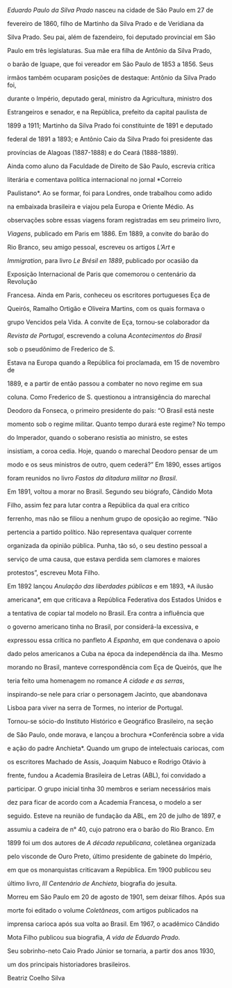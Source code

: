 

*Eduardo Paulo da Silva Prado* nasceu na cidade de São Paulo em 27 de

fevereiro de 1860, filho de Martinho da Silva Prado e de Veridiana da

Silva Prado. Seu pai, além de fazendeiro, foi deputado provincial em São

Paulo em três legislaturas. Sua mãe era filha de Antônio da Silva Prado,

o barão de Iguape, que foi vereador em São Paulo de 1853 a 1856. Seus

irmãos também ocuparam posições de destaque: Antônio da Silva Prado foi,

durante o Império, deputado geral, ministro da Agricultura, ministro dos

Estrangeiros e senador, e na República, prefeito da capital paulista de

1899 a 1911; Martinho da Silva Prado foi constituinte de 1891 e deputado

federal de 1891 a 1893; e Antônio Caio da Silva Prado foi presidente das

províncias de Alagoas (1887-1888) e do Ceará (1888-1889).



Ainda como aluno da Faculdade de Direito de São Paulo, escrevia crítica

literária e comentava política internacional no jornal *Correio

Paulistano*. Ao se formar, foi para Londres, onde trabalhou como adido

na embaixada brasileira e viajou pela Europa e Oriente Médio. As

observações sobre essas viagens foram registradas em seu primeiro livro,

*Viagens*, publicado em Paris em 1886. Em 1889, a convite do barão do

Rio Branco, seu amigo pessoal, escreveu os artigos *L’Art* e

*Immigration*, para livro *Le Brésil en 1889*, publicado por ocasião da

Exposição Internacional de Paris que comemorou o centenário da Revolução

Francesa. Ainda em Paris, conheceu os escritores portugueses Eça de

Queirós, Ramalho Ortigão e Oliveira Martins, com os quais formava o

grupo Vencidos pela Vida. A convite de Eça, tornou-se colaborador da

*Revista de Portugal*, escrevendo a coluna *Acontecimentos do Brasil*

sob o pseudônimo de Frederico de S.



Estava na Europa quando a República foi proclamada, em 15 de novembro de

1889, e a partir de então passou a combater no novo regime em sua

coluna. Como Frederico de S. questionou a intransigência do marechal

Deodoro da Fonseca, o primeiro presidente do país: “O Brasil está neste

momento sob o regime militar. Quanto tempo durará este regime? No tempo

do Imperador, quando o soberano resistia ao ministro, se estes

insistiam, a coroa cedia. Hoje, quando o marechal Deodoro pensar de um

modo e os seus ministros de outro, quem cederá?” Em 1890, esses artigos

foram reunidos no livro *Fastos da ditadura militar no Brasil*.



Em 1891, voltou a morar no Brasil. Segundo seu biógrafo, Cândido Mota

Filho, assim fez para lutar contra a República da qual era crítico

ferrenho, mas não se filiou a nenhum grupo de oposição ao regime. “Não

pertencia a partido político. Não representava qualquer corrente

organizada da opinião pública. Punha, tão só, o seu destino pessoal a

serviço de uma causa, que estava perdida sem clamores e maiores

protestos”, escreveu Mota Filho.



Em 1892 lançou *Anulação das liberdades públicas* e em 1893, *A ilusão

americana*, em que criticava a República Federativa dos Estados Unidos e

a tentativa de copiar tal modelo no Brasil. Era contra a influência que

o governo americano tinha no Brasil, por considerá-la excessiva, e

expressou essa crítica no panfleto *A Espanha*, em que condenava o apoio

dado pelos americanos a Cuba na época da independência da ilha. Mesmo

morando no Brasil, manteve correspondência com Eça de Queirós, que lhe

teria feito uma homenagem no romance *A cidade e as serras*,

inspirando-se nele para criar o personagem Jacinto, que abandonava

Lisboa para viver na serra de Tormes, no interior de Portugal.



Tornou-se sócio-do Instituto Histórico e Geográfico Brasileiro, na seção

de São Paulo, onde morava, e lançou a brochura *Conferência sobre a vida

e ação do padre Anchieta*. Quando um grupo de intelectuais cariocas, com

os escritores Machado de Assis, Joaquim Nabuco e Rodrigo Otávio à

frente, fundou a Academia Brasileira de Letras (ABL), foi convidado a

participar. O grupo inicial tinha 30 membros e seriam necessários mais

dez para ficar de acordo com a Academia Francesa, o modelo a ser

seguido. Esteve na reunião de fundação da ABL, em 20 de julho de 1897, e

assumiu a cadeira de n° 40, cujo patrono era o barão do Rio Branco. Em

1899 foi um dos autores de *A década republicana*, coletânea organizada

pelo visconde de Ouro Preto, último presidente de gabinete do Império,

em que os monarquistas criticavam a República. Em 1900 publicou seu

último livro, *III Centenário de Anchieta*, biografia do jesuíta.



Morreu em São Paulo em 20 de agosto de 1901, sem deixar filhos. Após sua

morte foi editado o volume *Coletâneas*, com artigos publicados na

imprensa carioca após sua volta ao Brasil. Em 1967, o acadêmico Cândido

Mota Filho publicou sua biografia, *A vida de Eduardo Prado*.



Seu sobrinho-neto Caio Prado Júnior se tornaria, a partir dos anos 1930,

um dos principais historiadores brasileiros.



Beatriz Coelho Silva




